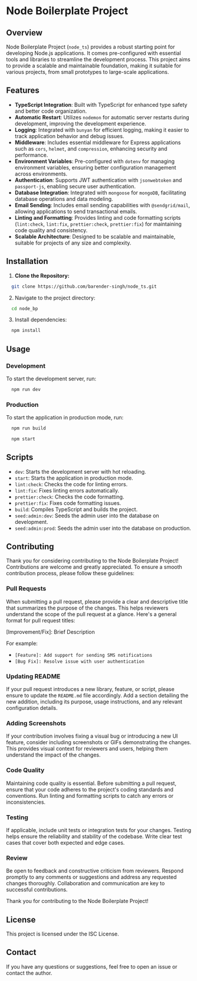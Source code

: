 # Node Boilerplate Project

## Overview

Node Boilerplate Project (`node_ts`) provides a robust starting point for developing Node.js applications. It comes pre-configured with essential tools and libraries to streamline the development process. This project aims to provide a scalable and maintainable foundation, making it suitable for various projects, from small prototypes to large-scale applications.

## Features

- **TypeScript Integration**: Built with TypeScript for enhanced type safety and better code organization.
- **Automatic Restart**: Utilizes `nodemon` for automatic server restarts during development, improving the development experience.
- **Logging**: Integrated with `bunyan` for efficient logging, making it easier to track application behavior and debug issues.
- **Middleware**: Includes essential middleware for Express applications such as `cors`, `helmet`, and `compression`, enhancing security and performance.
- **Environment Variables**: Pre-configured with `dotenv` for managing environment variables, ensuring better configuration management across environments.
- **Authentication**: Supports JWT authentication with `jsonwebtoken` and `passport-js`, enabling secure user authentication.
- **Database Integration**: Integrated with `mongoose` for `mongoDB`, facilitating database operations and data modeling.
- **Email Sending**: Includes email sending capabilities with `@sendgrid/mail`, allowing applications to send transactional emails.
- **Linting and Formatting**: Provides linting and code formatting scripts (`lint:check`, `lint:fix`, `prettier:check`, `prettier:fix`) for maintaining code quality and consistency.
- **Scalable Architecture**: Designed to be scalable and maintainable, suitable for projects of any size and complexity.

## Installation

1. **Clone the Repository:**

```bash
  git clone https://github.com/barender-singh/node_ts.git
```

2. Navigate to the project directory:

```bash
  cd node_bp
```

3. Install dependencies:

```bash
  npm install
```

## Usage

### Development

To start the development server, run:

```bash
  npm run dev
```

### Production

To start the application in production mode, run:

```bash
  npm run build
```

```bash
  npm start
```

## Scripts

- `dev`: Starts the development server with hot reloading.
- `start`: Starts the application in production mode.
- `lint:check`: Checks the code for linting errors.
- `lint:fix`: Fixes linting errors automatically.
- `prettier:check`: Checks the code formatting.
- `prettier:fix`: Fixes code formatting issues.
- `build`: Compiles TypeScript and builds the project.
- `seed:admin:dev`: Seeds the admin user into the database on development.
- `seed:admin:prod`: Seeds the admin user into the database on production.

## Contributing

Thank you for considering contributing to the Node Boilerplate Project! Contributions are welcome and greatly appreciated. To ensure a smooth contribution process, please follow these guidelines:

### Pull Requests

When submitting a pull request, please provide a clear and descriptive title that summarizes the purpose of the changes. This helps reviewers understand the scope of the pull request at a glance. Here's a general format for pull request titles:

[Improvement/Fix]: Brief Description

For example:

- `[Feature]: Add support for sending SMS notifications`
- `[Bug Fix]: Resolve issue with user authentication`

### Updating README

If your pull request introduces a new library, feature, or script, please ensure to update the `README.md` file accordingly. Add a section detailing the new addition, including its purpose, usage instructions, and any relevant configuration details.

### Adding Screenshots

If your contribution involves fixing a visual bug or introducing a new UI feature, consider including screenshots or GIFs demonstrating the changes. This provides visual context for reviewers and users, helping them understand the impact of the changes.

### Code Quality

Maintaining code quality is essential. Before submitting a pull request, ensure that your code adheres to the project's coding standards and conventions. Run linting and formatting scripts to catch any errors or inconsistencies.

### Testing

If applicable, include unit tests or integration tests for your changes. Testing helps ensure the reliability and stability of the codebase. Write clear test cases that cover both expected and edge cases.

### Review

Be open to feedback and constructive criticism from reviewers. Respond promptly to any comments or suggestions and address any requested changes thoroughly. Collaboration and communication are key to successful contributions.

Thank you for contributing to the Node Boilerplate Project!

## License

This project is licensed under the ISC License.

## Contact

If you have any questions or suggestions, feel free to open an issue or contact the author.
